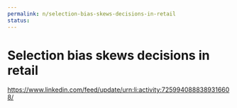 ```yaml
---
permalink: n/selection-bias-skews-decisions-in-retail
status: 
---
```

# Selection bias skews decisions in retail

https://www.linkedin.com/feed/update/urn:li:activity:7259940888389316608/
